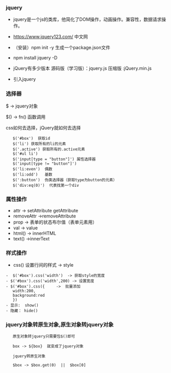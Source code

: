 ### jquery
+ jquery是一个js的类库，他简化了DOM操作，动画操作。兼容性，数据请求操作。

+ https://www.jquery123.com/  中文网

+ （安装）npm init -y  生成一个package.json文件

 - npm install jquery -D

 - jQuery有多少版本
   源码版（学习版）：jquery.js
   压缩版 :jQuery.min.js

 - 引入jquery  <scrip src = "./jquery/dist/query.min.js"></script>

 ###  选择器

 $ -> jquery对象

 $() -> fn() 函数调用

 css如何去选择，jQuery就如何去选择
 ```
    $('#box')  获取id
    $('li') 获取所有的li的元素
    $('.active') 获取所有的.active元素
    $('#ul li')
    $('input[type = "button"]') 属性选择器
    $('input[type != "button"]')
    $('li:even')  偶数  
    $('li:odd')   基数
    $(':button')  伪类选择器（获取type为button的元素）
    $('div:eq(0)')  代表找第一个div
 ```

 ###  属性操作
   +  attr -> setAttribute  getAttribute
   + removeAttr  ->removeAttribute
   + prop  -> 表单的状态布尔值（表单元素用）
   + val  -> value
   + html()  -> innerHTML
   + text()  ->innerText

### 样式操作
   + css()   设置行间的样式 -> style

    -  $('#box').css('width')  -> 获取style的宽度
    - $('#box').css('width',200) -> 设置宽度
    - $('#box').css({     ->  批量添加
       width:200,
       background:red
       }) 
    - 显示:  show()
    - 隐藏： hide()    

### jquery对象转原生对象,原生对象转jquery对象

``` 
   原生对象转jquery只需要包$()即可

   box -> ${box}  就变成了jquery对象

   jquery转原生对象

   $box -> $box.get(0)  ||  $box[0]

```
